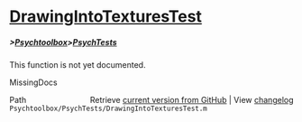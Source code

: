 # [DrawingIntoTexturesTest](DrawingIntoTexturesTest)
##### >[Psychtoolbox](Psychtoolbox)>[PsychTests](PsychTests)

This function is not yet documented.


 MissingDocs



<div class="code_header" style="text-align:right;">
  <span style="float:left;">Path&nbsp;&nbsp;</span> <span class="counter">Retrieve <a href=
  "https://raw.github.com/Psychtoolbox-3/Psychtoolbox-3/beta/Psychtoolbox/PsychTests/DrawingIntoTexturesTest.m">current version from GitHub</a> | View <a href=
  "https://github.com/Psychtoolbox-3/Psychtoolbox-3/commits/beta/Psychtoolbox/PsychTests/DrawingIntoTexturesTest.m">changelog</a></span>
</div>
<div class="code">
  <code>Psychtoolbox/PsychTests/DrawingIntoTexturesTest.m</code>
</div>

